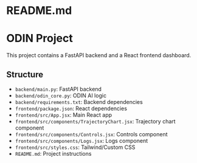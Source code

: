 # README.md

# ODIN Project

This project contains a FastAPI backend and a React frontend dashboard.

## Structure

- `backend/main.py`: FastAPI backend
- `backend/odin_core.py`: ODIN AI logic
- `backend/requirements.txt`: Backend dependencies
- `frontend/package.json`: React dependencies
- `frontend/src/App.jsx`: Main React app
- `frontend/src/components/TrajectoryChart.jsx`: Trajectory chart component
- `frontend/src/components/Controls.jsx`: Controls component
- `frontend/src/components/Logs.jsx`: Logs component
- `frontend/src/styles.css`: Tailwind/Custom CSS
- `README.md`: Project instructions
